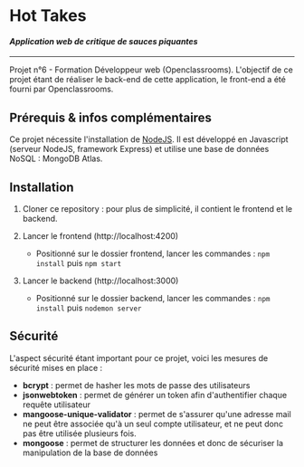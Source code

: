 # Hot Takes

#### _Application web de critique de sauces piquantes_

---

Projet n°6 - Formation Développeur web (Openclassrooms).
 L'objectif de ce projet étant de réaliser le back-end de cette application, le front-end a été fourni par Openclassrooms.

## Prérequis & infos complémentaires

Ce projet nécessite l'installation de [NodeJS](https://nodejs.org/en/).
Il est développé en Javascript (serveur NodeJS, framework Express) et utilise une base de données NoSQL : MongoDB Atlas.

## Installation

1. Cloner ce repository : pour plus de simplicité, il contient le frontend et le backend.
2. Lancer le frontend (http://localhost:4200)

   - Positionné sur le dossier frontend, lancer les commandes : ``npm install`` puis ``npm start``
3. Lancer le backend (http://localhost:3000)

   - Positionné sur le dossier backend, lancer les commandes : ``npm install`` puis ``nodemon server``

## Sécurité

L'aspect sécurité étant important pour ce projet, voici les mesures de sécurité mises en place :

- **bcrypt** : permet de hasher les mots de passe des utilisateurs
- **jsonwebtoken** : permet de générer un token afin d'authentifier chaque requête utilisateur
- **mangoose-unique-validator** : permet de s'assurer qu'une adresse mail ne peut être associée qu'à un seul compte utilisateur, et ne peut donc pas être utilisée plusieurs fois.
- **mongoose** : permet de structurer les données et donc de sécuriser la manipulation de la base de données

